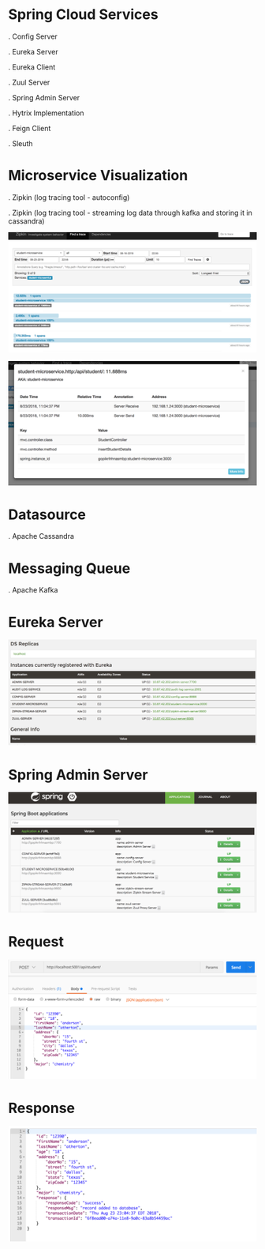 
# Spring Cloud Services
. Config Server

. Eureka Server

. Eureka Client

. Zuul Server

. Spring Admin Server

. Hytrix Implementation

. Feign Client

. Sleuth

# Microservice Visualization
. Zipkin (log tracing tool - autoconfig)

. Zipkin (log tracing tool - streaming log data through kafka and storing it in cassandra)

![Zipkin Log Tracing](https://github.com/gopikrishhnaChokkalamani/spring-cloud-services/blob/master/spring-cloud-services/zipkin-service.png)

![Zipkin Log Tracing](https://github.com/gopikrishhnaChokkalamani/spring-cloud-services/blob/master/spring-cloud-services/zipkin-trace-details.png)

# Datasource
. Apache Cassandra

# Messaging Queue
. Apache Kafka


# Eureka Server
![Eureka Server](https://github.com/gopikrishhnaChokkalamani/spring-cloud-services/blob/master/spring-cloud-services/eureka-screenshot.png)

# Spring Admin Server
![Spring Admin Server](https://github.com/gopikrishhnaChokkalamani/spring-cloud-services/blob/master/spring-cloud-services/spring-admin-server-screenshot.png)

# Request
![Request](https://github.com/gopikrishhnaChokkalamani/spring-cloud-services/blob/master/spring-cloud-services/request.png)

# Response
![Response](https://github.com/gopikrishhnaChokkalamani/spring-cloud-services/blob/master/spring-cloud-services/response.png)
